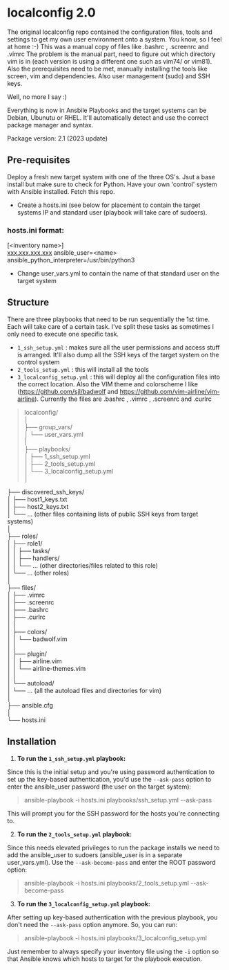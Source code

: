# localconfig 2.0

The original localconfig repo contained the configuration files, tools and settings to get my own user environment onto a system. You know, so I feel at home :-)
This was a manual copy of files like .bashrc , .screenrc and .vimrc 
The problem is the manual part, need to figure out which directory vim is in (each version is using a different one such as vim74/ or vim81). Also the prerequisites need to be met, manually installing the tools like screen, vim and dependencies. Also user management (sudo) and SSH keys.

Well, no more I say :)

Everything is now in Ansbile Playbooks and the target systems can be Debian, Ubunutu or RHEL. It'll automatically detect and use the correct package manager and syntax.

Package version: 2.1 (2023 update)

## Pre-requisites
Deploy a fresh new target system with one of the three OS's. Jsut a base install but make sure to check for Python.
Have your own 'control' system with Ansible installed. Fetch this repo.

- Create a hosts.ini (see below for placement to contain the target systems IP and standard user (playbook will take care of sudoers).
### hosts.ini format:
<p class="has-line-data" data-line-start="0" data-line-end="2">[&lt;inventory name&gt;]<br>
<a href="http://xxx.xxx.xxx.xxx">xxx.xxx.xxx.xxx</a> ansible_user=&lt;name&gt; ansible_python_interpreter=/usr/bin/python3</p>

- Change user_vars.yml to contain the name of that standard user on the target system

## Structure

There are three playbooks that need to be run sequentially the 1st time. Each will take care of a certain task. I've split these tasks as sometimes I only need to execute one specific task.

- `1_ssh_setup.yml` : makes sure all the user permissions and access stuff is arranged. It'll also dump all the SSH keys of the target system on the control system
- `2_tools_setup.yml` : this will install all the tools
- `3_localconfig_setup.yml` : this will deploy all the configuration files into the correct location. Also the VIM theme and colorscheme I like (<https://github.com/sjl/badwolf> and <https://github.com/vim-airline/vim-airline>). Currently the files are .bashrc , .vimrc , .screenrc and .curlrc

><p class="has-line-data" data-line-start="0" data-line-end="41">localconfig/<br>
>│<br>
>├── group_vars/<br>
>│ └── user_vars.yml<br>
>|<br>
>├── playbooks/<br>
>│   ├── 1_ssh_setup.yml<br>
>│   ├── 2_tools_setup.yml<br>
>│   └── 3_localconfig_setup.yml<br>
>│<br>
├── discovered_ssh_keys/<br>
│   ├── host1_keys.txt<br>
│   ├── host2_keys.txt<br>
│   └── … (other files containing lists of public SSH keys from target systems)<br>
│<br>
├── roles/<br>
│   ├── role1/<br>
│   │   ├── tasks/<br>
│   │   ├── handlers/<br>
│   │   └── … (other directories/files related to this role)<br>
│   └── … (other roles)<br>
│<br>
├── files/<br>
│   ├── .vimrc<br>
│   ├── .screenrc<br>
│   ├── .bashrc<br>
│   ├── .curlrc<br>
│   │<br>
│   ├── colors/<br>
│   │   └── badwolf.vim<br>
│   │<br>
│   ├── plugin/<br>
│   │   ├── airline.vim<br>
│   │   └── airline-themes.vim<br>
│   │<br>
│   └── autoload/<br>
│       └── … (all the autoload files and directories for vim)<br>
│<br>
├── ansible.cfg<br>
│<br>
└── hosts.ini</p>



## Installation

1. **To run the `1_ssh_setup.yml` playbook:**

Since this is the initial setup and you're using password authentication to set up the key-based authentication, you'd use the `--ask-pass` option to enter the ansible_user password (the user on the target system):


> ansible-playbook -i hosts.ini playbooks/ssh_setup.yml --ask-pass


This will prompt you for the SSH password for the hosts you're connecting to.

2. **To run the `2_tools_setup.yml` playbook:**

Since this needs elevated privileges to run the package installs we need to add the ansible_user to sudoers (ansible_user is in a separate user_vars.yml). Use the `--ask-become-pass` and enter the ROOT password option:


> ansible-playbook -i hosts.ini playbooks/2_tools_setup.yml --ask-become-pass


3. **To run the `3_localconfig_setup.yml` playbook:**

After setting up key-based authentication with the previous playbook, you don't need the `--ask-pass` option anymore. So, you can run:


> ansible-playbook -i hosts.ini playbooks/3_localconfig_setup.yml


Just remember to always specify your inventory file using the `-i` option so that Ansible knows which hosts to target for the playbook execution.
